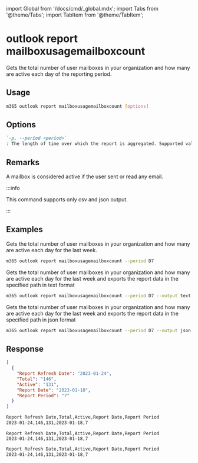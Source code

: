 <!-- DISCLAIMER: All secrets, passwords, and sensitive values in this document are examples only and not real credentials. -->
import Global from '/docs/cmd/_global.mdx';
import Tabs from '@theme/Tabs';
import TabItem from '@theme/TabItem';

# outlook report mailboxusagemailboxcount

Gets the total number of user mailboxes in your organization and how many are active each day of the reporting period.

## Usage

```sh
m365 outlook report mailboxusagemailboxcount [options]
```

## Options

```md definition-list
`-p, --period <period>`
: The length of time over which the report is aggregated. Supported values `D7`, `D30`, `D90`, `D180`.
```

<Global />

## Remarks

A mailbox is considered active if the user sent or read any email.

:::info

This command supports only csv and json output.

:::

## Examples

Gets the total number of user mailboxes in your organization and how many are active each day for the last week.

```sh
m365 outlook report mailboxusagemailboxcount --period D7
```

Gets the total number of user mailboxes in your organization and how many are active each day for the last week and exports the report data in the specified path in text format

```sh
m365 outlook report mailboxusagemailboxcount --period D7 --output text > "mailboxusagemailboxcount.txt"
```

Gets the total number of user mailboxes in your organization and how many are active each day for the last week and exports the report data in the specified path in json format

```sh
m365 outlook report mailboxusagemailboxcount --period D7 --output json > "mailboxusagemailboxcount.json"
```

## Response

<Tabs>
  <TabItem value="JSON">

  ```json
  [
    {
      "Report Refresh Date": "2023-01-24",
      "Total": "146",
      "Active": "131",
      "Report Date": "2023-01-18",
      "Report Period": "7"
    }
  ]
  ```

  </TabItem>
  <TabItem value="Text">

  ```txt
  Report Refresh Date,Total,Active,Report Date,Report Period
  2023-01-24,146,131,2023-01-18,7
  ```

  </TabItem>
  <TabItem value="CSV">

  ```csv
  Report Refresh Date,Total,Active,Report Date,Report Period
  2023-01-24,146,131,2023-01-18,7
  ```

  </TabItem>
  <TabItem value="Markdown">

  ```md
  Report Refresh Date,Total,Active,Report Date,Report Period
  2023-01-24,146,131,2023-01-18,7
  ```

  </TabItem>
</Tabs>

